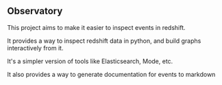 ## Observatory

This project aims to make it easier to inspect events in redshift.

It provides a way to inspect redshift data in python, and build graphs interactively from it.

It's a simpler version of tools like Elasticsearch, Mode, etc.

It also provides a way to generate documentation for events to markdown

